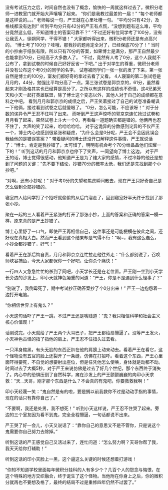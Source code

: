 没有考试压力之后，时间自然也没有了概念，愉快的一周就这样过去了。微积分老师一进教室门就开始大声嚷嚷了起来。
“你们是我教过最差的一届！”
“每个老师都是这样说的。。。” 老师每说一句，严王就在心里吐槽一句。
“平均分只有42分，及格线都没有达到!” 
 听到平均分只有42分的严王有点慌，“没想到题有这么难，平均分竟然这么低，不知道博士的答案可靠不？”
“不过还好有位同学考了100分，没有让我丢人，徐朔同学，干得不错！” 大家都听得出来，微积分老师还是有点高兴的。
“博士考了100分？哇哦，那我抄的题肯定全对了，已经保底70分了！” 当时的小抄由于纸张有限，所以只有70分的答案，如果博士是满分，那严王自然最少也能拿到70分，已经高于大多数人了。
“不过，竟然有人考了0分，这个人我就不公布了，拿到试卷的时候自己好好反省一下吧。” 出于对学生的尊重，微积分老师并没有公布这个考0分的同学的名字。
试卷被同学们一张一张的发了下来，第一张自然是博士的100分，室友们都好奇的拿过去看了又看。
4人寝室的第二张试卷是月月的，44分，勉强比平均分高了一点。第三张试卷是郭京京的，61分，虽然看起来才刚及格其实也已经算是高分了。之所以有这样的成绩也不奇怪，这4兄弟天天和小天一起打英雄联盟，除了博士这个变态以外，其他人对于自己的成绩都在意料之中吧。
看到月月和郭京京的成绩之后，严王笑着接过了自己的试卷准备嘲讽一下他俩，接过看到试卷之后就傻眼了。
“0分，怎么可能，不应该呀！” 对于分数的诧异令严王忍不住叫了出来。
而听到严王这声惊呼的郭京京连忙抢过试卷和月月看了起来，果然试卷上斗大一个0，再看每一道题确实都是错的。他俩再也忍不住了，大声的笑了起来，哈哈哈哈哈。
对于这诡异的分数感到诧异的不仅严王一个，博士内心也感到很紧张和疑虑，“为什么会是0分呢，严王会不会因此误会我给他的是错误答案？”
带着疑问的博士还没开口解释这件事情，严王就说话了：“博士，肯定是我抄错了，太可惜了，明明有机会考个70分给晶晶他们炫耀一下的！”
听到这话的月月和郭京京也停下了笑声，一同望向了博士这边。
对于严王的话，博士觉得很感动，他知道严王是为了维大家的感情，不过冷静的他还是想到了问题的关键：“先不要下结论，抄错70分的概率太低，我们还是先找到那个小抄吧。”

“对啊，还有小抄呢！” 对于考0分的失望和焦虑瞬间散去，现在严王只好奇自己是怎么做到全部抄错的。

寝室四人给同学打了个招呼就偷偷的从后门溜走了，回到寝室好半天终于找到了那张小抄。

聚在一起的三人看着严王紧张的打开了那张小抄，上面的答案和正确的答案一模一样，原来真的是严王抄错了。

博士心里舒了一口气，即使严王再相信自己，这件事还是可能梗横在彼此之间，还好现在真相大白。然而严王看到这个结果却是气得不行：“啊~，我有这么蠢么，小抄全都抄错了，好气！”

看着严王在那后悔自责，月月和郭京京连忙拉走他往外走：“什么都别说了，召唤师峡谷捕鱼，今天大家都保你一个好吧，让你杀个痛快！”

一行四人又急急忙忙的杀到了网吧，小天学长还是在老位置。严王刚一坐到小天学长旁边的沙发上，印小天就神色凝重的问道：“严王，你是不是遇到什么怪事了？”

“别说了，我倒霉死了，期中考试抄正确答案抄了个0分出来！” 严王一边抱怨着一边打开电脑。

“你相信世界上有鬼么？”

小天这句话吓了严王一跳，不过严王还是嘴贱道：“鬼？我只相信科学和社会主义核心价值观！”

话刚说完，小天就给了严王两个大耳巴子，把严王都给扇懵逼了。没等严王发火，小天神色古怪的指了指他的肩上，严王忍不住扭头过去看。

一只浑身黢黑，有头无脸的东西正趴在他的肩膀上动来动去。看着严王在看它，这个怪物没有五官的脸上还裂开了一条缝，仿佛在打招呼。看着这个东西，严王心里面吓得要死，不自觉的想要射出座位，但是任凭他怎么使唤，身体就是动都不动。时间过去了大概5秒，对于严王来说仿佛是过去了好几个世纪，那个东西终于消失了。内心中的恐惧压倒了自然科学，瘫在沙发上的严王颤颤巍巍的向印小天求救：“天...天哥，刚才那个东西是什么？不会真的有鬼吧，你要救救我啊！” 

印小天轻蔑一笑：“鬼自然是有的啦，要是搁以前我救你不过是动动手指的事情，现在的话只有靠你自己了。”

“不要啊，我还是处男，我不想死！” 听到小天这样说，严王忍不住哭了起来。旁边的三个室友因为看不到鬼，完全全程懵逼，一句话都说不出来。

严王哭了好一会儿，小天又说话了：“靠你自己的意思又不是不管你，只是说这个鬼需要你自己努力去除掉。”

听到这话的严王感觉自己又活过来了，连忙问道：“怎么努力啊？天哥你帮了我，我天天给你打辅助！”

听到这话的印小天脸上一黑，这个逼这么关键的时候还想着打游戏！

“你知不知道学校里面每年微积分挂科的人有多少个？几百个人的怨念与悔恨，在这个特殊的地方交织融合，终于诞生了这个怪物。当他附在你身上之后，你的微积分就再也不要想及格了，最终的结局不过是重修四年仍然不过罢了。”